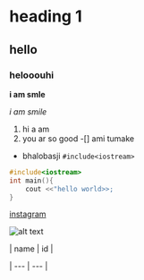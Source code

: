 # heading 1
## hello
### helooouhi
**i am smle**

*i am smile*

1. hi a am 
2. you ar so good
-[] ami tumake 
- bhalobasji
`#include<iostream>`
```cpp
#include<iostream>
int main(){
    cout <<"hello world>>;
}
```
[instagram](https://www.instagram.com/p/DDYuntoSKUf/?utm_source=ig_web_copy_link )

![alt text](IMG-20231107-WA0085.jpg)

| name | id |

| --- | --- |



